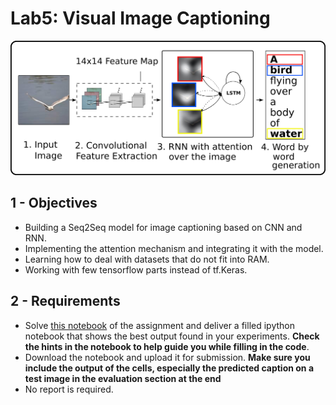 # Lab5: Visual Image Captioning

![Visual Image Captioning](Image_Captioning.png)

## 1 - Objectives

* Building a Seq2Seq model for image captioning based on CNN and RNN.
* Implementing the attention mechanism and integrating it with the model.
* Learning how to deal with datasets that do not fit into RAM.
* Working with few tensorflow parts instead of tf.Keras.

## 2 - Requirements

* Solve [this notebook](lab5.ipynb) of the assignment and deliver a filled ipython notebook that shows the best output found in your experiments. **Check the hints in the notebook to help guide you while filling in the code**.
* Download the notebook and upload it for submission. **Make sure you include the output of the cells, especially the predicted caption on a test image in the evaluation section at the end** 
* No report is required.